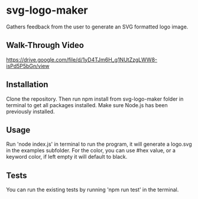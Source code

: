 # svg-logo-maker
Gathers feedback from the user to generate an SVG formatted logo image.

## Walk-Through Video
https://drive.google.com/file/d/1yD4TJm6H_g1NUtZzgLWW8-isPd5P5bGn/view

## Installation
Clone the repository. Then run npm install from svg-logo-maker folder in terminal to get all packages installed. Make sure Node.js has been previously installed. 

## Usage
Run 'node index.js' in terminal to run the program, it will generate a logo.svg in the examples subfolder.
For the color, you can use #hex value, or a keyword color, if left empty it will default to black.

## Tests
You can run the existing tests by running 'npm run test' in the terminal.
